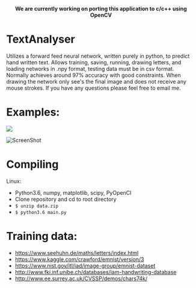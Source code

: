 <p align="center"><b>We are currently working on porting this application to c/c++ using OpenCV</b><br></p>

# TextAnalyser
Utilizes a forward feed neural network, written purely in python, to predict hand written text. Allows training, saving, running, drawing letters, and loading networks in .npy format, testing data must be in csv format. Normally achieves around 97% accuracy with good constraints. When drawing the network only see's the final image and does not receive any mouse strokes. If you have any questions please feel free to email me.

# Examples:
<img src="/data/images/2018-05-02 15.55.18.gif?raw=true">

![ScreenShot](https://i.imgur.com/9m7dtNu.png)

# Compiling
Linux:
  * Python3.6, numpy, matplotlib, scipy, PyOpenCl
  * Clone repository and cd to root directory
  * ```$ unzip data.zip```
  * ```$ python3.6 main.py```

# Training data:
  - https://www.seehuhn.de/maths/letters/index.html
  - https://www.kaggle.com/crawford/emnist/version/3
  - https://www.nist.gov/itl/iad/image-group/emnist-dataset
  - http://www.fki.inf.unibe.ch/databases/iam-handwriting-database
  - http://www.ee.surrey.ac.uk/CVSSP/demos/chars74k/
